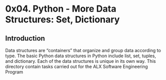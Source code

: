 # 0x04. Python - More Data Structures: Set, Dictionary
## Introduction
Data structures are “containers” that organize and group data according to type.
The basic Python data structures in Python include list, set, tuples, and dictionary.
Each of the data structures is unique in its own way.
This directory contain tasks carried out for the ALX Software Engineering Program
